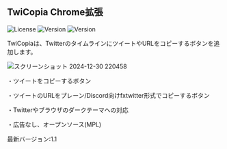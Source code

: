 ## TwiCopia Chrome拡張
![License](https://img.shields.io/badge/license-MPL-blue.svg)
![Version](https://img.shields.io/badge/version-1.1-green.svg)
![Version](https://img.shields.io/badge/Language-JS-yellow.svg)

TwiCopiaは、TwitterのタイムラインにツイートやURLをコピーするボタンを追加します。

![スクリーンショット 2024-12-30 220458](https://github.com/user-attachments/assets/941cd424-5713-4d10-b9d5-241052f1930c)


・ツイートをコピーするボタン

・ツイートのURLをプレーン/Discord向けfxtwitter形式でコピーするボタン

・Twitterやブラウザのダークテーマへの対応

・広告なし、オープンソース(MPL)

最新バージョン:1.1
